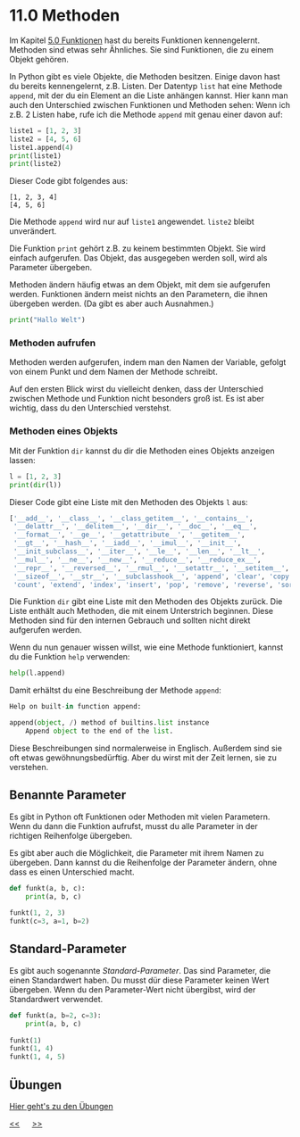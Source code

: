 # 11.0 Methoden

Im Kapitel [5.0 Funktionen](5.0_Funktionen.md) hast du 
bereits Funktionen kennengelernt.
Methoden sind etwas sehr Ähnliches.
Sie sind Funktionen, die zu einem Objekt gehören.

In Python gibt es viele Objekte, die Methoden besitzen.
Einige davon hast du bereits kennengelernt, z.B. Listen.
Der Datentyp `list` hat eine Methode `append`, 
mit der du ein Element an die Liste anhängen kannst.
Hier kann man auch den Unterschied zwischen Funktionen und Methoden sehen:
Wenn ich z.B. 2 Listen habe, rufe ich die Methode `append` mit genau einer davon auf:

```python
liste1 = [1, 2, 3]
liste2 = [4, 5, 6]
liste1.append(4)
print(liste1)
print(liste2)
```
Dieser Code gibt folgendes aus:
```
[1, 2, 3, 4]
[4, 5, 6]
```

Die Methode `append` wird nur auf `liste1` angewendet.
`liste2` bleibt unverändert.

Die Funktion `print` gehört z.B. zu keinem bestimmten Objekt.
Sie wird einfach aufgerufen. Das Objekt, das ausgegeben werden soll, 
wird als Parameter übergeben.

Methoden ändern häufig etwas an dem Objekt, 
mit dem sie aufgerufen werden.
Funktionen ändern meist nichts an den Parametern,
die ihnen übergeben werden.
(Da gibt es aber auch Ausnahmen.)

```python
print("Hallo Welt")
```


### Methoden aufrufen
Methoden werden aufgerufen, indem man den Namen der Variable,
gefolgt von einem Punkt und dem Namen der Methode schreibt.

Auf den ersten Blick wirst du vielleicht denken, dass 
der Unterschied zwischen Methode und Funktion nicht besonders groß ist.
Es ist aber wichtig, dass du den Unterschied verstehst.


### Methoden eines Objekts

Mit der Funktion `dir` kannst du dir die Methoden eines Objekts anzeigen lassen:

```python
l = [1, 2, 3]
print(dir(l))
```

Dieser Code gibt eine Liste mit den Methoden des Objekts `l` aus:

```python
['__add__', '__class__', '__class_getitem__', '__contains__', 
 '__delattr__', '__delitem__', '__dir__', '__doc__', '__eq__', 
 '__format__', '__ge__', '__getattribute__', '__getitem__', 
 '__gt__', '__hash__', '__iadd__', '__imul__', '__init__', 
 '__init_subclass__', '__iter__', '__le__', '__len__', '__lt__', 
 '__mul__', '__ne__', '__new__', '__reduce__', '__reduce_ex__', 
 '__repr__', '__reversed__', '__rmul__', '__setattr__', '__setitem__', 
 '__sizeof__', '__str__', '__subclasshook__', 'append', 'clear', 'copy', 
 'count', 'extend', 'index', 'insert', 'pop', 'remove', 'reverse', 'sort']
```

Die Funktion `dir` gibt eine Liste mit den Methoden des Objekts zurück.
Die Liste enthält auch Methoden, die mit einem Unterstrich beginnen.
Diese Methoden sind für den internen Gebrauch und sollten nicht direkt aufgerufen werden.

Wenn du nun genauer wissen willst, wie eine Methode funktioniert, 
kannst du die Funktion `help` verwenden:

```python
help(l.append)
```

Damit erhältst du eine Beschreibung der Methode `append`:

```python
Help on built-in function append:

append(object, /) method of builtins.list instance
    Append object to the end of the list.
``` 

Diese Beschreibungen sind normalerweise in Englisch.
Außerdem sind sie oft etwas gewöhnungsbedürftig.
Aber du wirst mit der Zeit lernen, sie zu verstehen.


## Benannte Parameter
Es gibt in Python oft Funktionen oder Methoden mit vielen Parametern.
Wenn du dann die Funktion aufrufst, 
musst du alle Parameter in der richtigen Reihenfolge übergeben.

Es gibt aber auch die Möglichkeit, die Parameter mit ihrem Namen zu übergeben.
Dann kannst du die Reihenfolge der Parameter ändern,
ohne dass es einen Unterschied macht.

```python
def funkt(a, b, c):
    print(a, b, c)
    
funkt(1, 2, 3)
funkt(c=3, a=1, b=2)
```

## Standard-Parameter
Es gibt auch sogenannte *Standard-Parameter*.
Das sind Parameter, die einen Standardwert haben.
Du musst dür diese Parameter keinen Wert übergeben.
Wenn du den Parameter-Wert nicht übergibst, 
wird der Standardwert verwendet.

```python
def funkt(a, b=2, c=3):
    print(a, b, c)
    
funkt(1)
funkt(1, 4)
funkt(1, 4, 5)
```




## Übungen
[Hier geht's zu den Übungen](../uebungen/UE_11.0_Methoden.md)



[<<](10.0_Algorithmen.md) &emsp; [>>](12.0_Tupel.md)